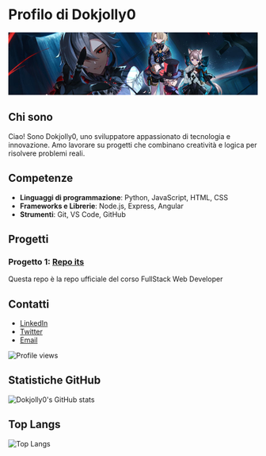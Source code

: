 # Profilo di Dokjolly0

![Banner](https://github.com/Dokjolly0/Dokjolly0/blob/main/Banner1Genshin.jpg)

## Chi sono
Ciao! Sono Dokjolly0, uno sviluppatore appassionato di tecnologia e innovazione. Amo lavorare su progetti che combinano creatività e logica per risolvere problemi reali.

## Competenze
- **Linguaggi di programmazione**: Python, JavaScript, HTML, CSS
- **Frameworks e Librerie**: Node.js, Express, Angular
- **Strumenti**: Git, VS Code, GitHub

## Progetti
### Progetto 1: [Repo its](https://github.com/Dokjolly0/ITS)
Questa repo è la repo ufficiale del corso FullStack Web Developer

<!--
## Contribuzioni
- [Nome del Progetto Contribuito 1](https://github.com/progetto-contribuito-1)
- [Nome del Progetto Contribuito 2](https://github.com/progetto-contribuito-2)
-->

## Contatti
- [LinkedIn](https://www.linkedin.com/in/tuo-nome-utente/)
- [Twitter](https://twitter.com/tuo-nome-utente)
- [Email](mailto:tuo-email@example.com)

![Profile views](https://komarev.com/ghpvc/?username=Dokjolly0&style=flat-square)

## Statistiche GitHub
![Dokjolly0's GitHub stats](https://github-readme-stats.vercel.app/api?username=Dokjolly0&show_icons=true&theme=radical)

## Top Langs
![Top Langs](https://github-readme-stats.vercel.app/api/top-langs/?username=Dokjolly0&layout=compact&theme=radical)
